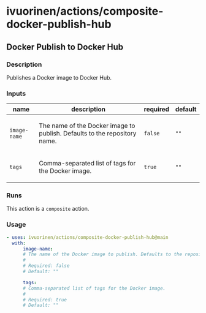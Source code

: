 # ivuorinen/actions/composite-docker-publish-hub

## Docker Publish to Docker Hub

### Description

Publishes a Docker image to Docker Hub.

### Inputs

| name         | description                                                                      | required | default |
|--------------|----------------------------------------------------------------------------------|----------|---------|
| `image-name` | <p>The name of the Docker image to publish. Defaults to the repository name.</p> | `false`  | `""`    |
| `tags`       | <p>Comma-separated list of tags for the Docker image.</p>                        | `true`   | `""`    |

### Runs

This action is a `composite` action.

### Usage

```yaml
- uses: ivuorinen/actions/composite-docker-publish-hub@main
  with:
      image-name:
      # The name of the Docker image to publish. Defaults to the repository name.
      #
      # Required: false
      # Default: ""

      tags:
      # Comma-separated list of tags for the Docker image.
      #
      # Required: true
      # Default: ""
```

